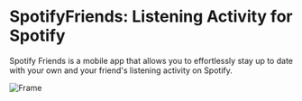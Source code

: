 # SpotifyFriends: Listening Activity for Spotify

Spotify Friends is a mobile app that allows you to effortlessly stay up to date with your own and your friend's listening activity on Spotify. 

![Frame](https://github.com/jho426/SpotifyFriends/assets/75771131/b765f9cb-c917-4f65-a1fb-5cb7fd54ffb5)
